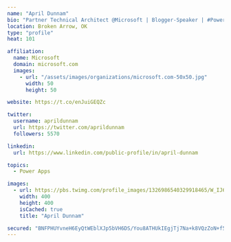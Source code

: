 ```yaml
---
name: "April Dunnam"
bio: "Partner Technical Architect @Microsoft | Blogger-Speaker | #PowerApps, #PowerAutomate, #Office365, #SharePoint | #WIT | #Karaoke Queen"
location: Broken Arrow, OK
type: "profile"
heat: 101

affiliation:
  name: Microsoft
  domain: microsoft.com
  images:
    - url: "/assets/images/organizations/microsoft.com-50x50.jpg"
      width: 50
      height: 50

website: https://t.co/enJuiGEQZc

twitter:
  username: aprildunnam
  url: https://twitter.com/aprildunnam
  followers: 5570

linkedin:
  url: https://www.linkedin.com/public-profile/in/april-dunnam

topics:
  - Power Apps

images:
  - url: https://pbs.twimg.com/profile_images/1326986540329918465/W_IJ6Ih2_400x400.jpg
    width: 400
    height: 400
    isCached: true
    title: "April Dunnam"

secured: "BNFPHUYvneH6EyQtWEblXJp5bVH6DS/You8ATHUkIEgjTj7Na+k8VQzZoN+f5vyxL7yVZqXGGFeZ1cMu9Jijc84Tzdo/BmnA/Y3VWswfet1o/WsneRcCuzpL7f5iZhtLIq5bQhs3eoei69Y72HFbQzzASekUiM1bT7eJhdyhFzFWdTuBe38PhlK1HI+M0duxFsu3eF82FN/kQ7pglvWRI4kKDorAoPnbvkediIEZB1L5/dafEkiZyhB40eGVYu5cwlzwPjiqXWxY99eVx1TcRdp7gbWgpeG/cgkP4Ni6ijwlf7AnRB9Gr6+SEMuodrM7hjSf2OEtcjbVd+a0AnmZ+1buVcA8KDVD1+06zciszFQ4Qx5wK38DswG7G1aa6cDncUAwhXyf3BgQa/1C4HbSu9jZ+zdtIsOp7GmVLTxeC0g=;Pu3FoPlZx5Ej6noUPsUE+g=="
---
```


